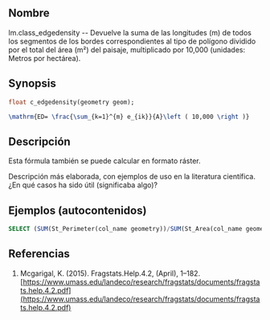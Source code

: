 ## Nombre
lm.class_edgedensity --  Devuelve la suma de las longitudes (m) de todos los segmentos de los bordes correspondientes al tipo de polígono dividido por el total del área (m²) del paisaje, multiplicado por 10,000 (unidades: Metros por hectárea).
## Synopsis

```sql
float c_edgedensity(geometry geom);
```

```tex
\mathrm{ED= \frac{\sum_{k=1}^{m} e_{ik}}{A}\left ( 10,000 \right )}
```

## Descripción

Esta fórmula también se puede calcular en formato ráster.

Descripción más elaborada, con ejemplos de uso en la literatura científica. ¿En qué casos ha sido útil (significaba algo)?


## Ejemplos (autocontenidos)


```sql
SELECT (SUM(St_Perimeter(col_name geometry))/SUM(St_Area(col_name geometry)))*10000 FROM table_name GROUP BY label;
```

## Referencias

1. Mcgarigal, K. (2015). Fragstats.Help.4.2, (April), 1–182. [https://www.umass.edu/landeco/research/fragstats/documents/fragstats.help.4.2.pdf](https://www.umass.edu/landeco/research/fragstats/documents/fragstats.help.4.2.pdf)
